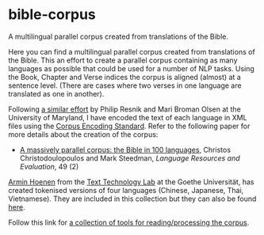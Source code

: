 # bible-corpus
A multilingual parallel corpus created from translations of the Bible.

Here you can find a multilingual parallel corpus created from translations of the Bible.
This an effort to create a parallel corpus containing as many languages as possible that could be used for 
a number of NLP tasks. Using the Book, Chapter and Verse indices the corpus is aligned (almost) at a sentence level. 
(There are cases where two verses in one language are translated as one in another).

Following [a similar effort](http://www.umiacs.umd.edu/~resnik/parallel/bible.html) by Philip Resnik and Mari Broman 
Olsen at the University of Maryland, I have encoded the text of each language in XML files using the
[Corpus Encoding Standard](http://www.cs.vassar.edu/CES/). 
Refer to the following paper for more details about the creation of the corpus:

* [A massively parallel corpus: the Bible in 100 languages](http://link.springer.com/article/10.1007/s10579-014-9287-y),
Christos Christodoulopoulos and Mark Steedman, *Language Resources and Evaluation*, 49 (2)

[Armin Hoenen](https://www.hucompute.org/team/armin-hoenen) from the [Text Technology Lab](https://www.hucompute.org/) 
at the Goethe Universität, has created tokenised versions of four languages 
(Chinese, Japanese, Thai, Vietnamese). They are included in this collection but they can also be found 
[here](https://www.hucompute.org/ressourcen/corpora).

Follow this link for [a collection of tools for reading/processing the corpus](https://github.com/christos-c/bible-corpus-tools).
